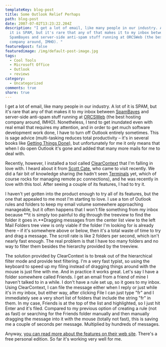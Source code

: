 ```yaml
---
templateKey: blog-post
title: Some Outlook Relief Perhaps
path: blog-post
date: 2007-07-02T13:23:22.204Z
description: "I get a lot of email, like many people in our industry. A lot of
  it is SPAM, but it's rare that any of that makes it to my inbox between
  SpamBayes and server-side anti-spam stuff running at ORCSWeb (the best hosting
  company around, IMHO). "
featuredpost: false
featuredimage: /img/default-post-image.jpg
tags:
  - Cool Tools
  - Microsoft Office
  - Outlook
  - reviews
category:
  - Uncategorized
comments: true
share: true
---
```

<!--StartFragment-->

I get a lot of email, like many people in our industry. A lot of it is SPAM, but it's rare that any of that makes it to my inbox between [SpamBayes](http://spambayes.sourceforge.net/) and server-side anti-spam stuff running at [ORCSWeb](http://orcsweb.com/) (the best hosting company around, IMHO). Nonetheless, I tend to get inundated even with real email that requires my attention, and in order to get much software development work done, I have to turn off Outlook entirely sometimes. This is sage advice (multi-tasking reduces total productivity – it's in several books like [Getting Things Done](http://en.wikipedia.org/wiki/Getting_Things_Done)), but unfortunately for me it only means that when I do open Outlook it's gone and added that many more mails for me to deal with.

Recently, however, I installed a tool called [ClearContext](http://clearcontext.com/) that I'm falling in love with. I heard about it from [Scott Cate](http://weblogs.asp.net/scottcate/archive/2007/05/25/clearcontext-com-as-an-outlook-add-in.aspx), who came to visit recently. We did a fair bit of knowledge sharing (he hadn't seen [Terminals](http://www.codeplex.com/Terminals) yet, which of course rocks for managing remote pc connections), and he was recently in love with this tool. After seeing a couple of its features, I had to try it.

I haven't yet gotten into the product enough to try all of its features, but the one that appealed to me most I'm starting to love. I use a ton of Outlook rules and folders to keep my email volume somewhere approaching manageable, but it often happens that I won't file something from my inbox because **it is simply too painful to dig through the treeview to find the folder it goes in.**Dragging messages from the center list view to the left Mail Folders tree view is only viable if the folder I'm looking for is already there – if it's somewhere above or below, then it's a total waste of time to try and drag a message. The scroll rate is like 2 folders per second, which isn't nearly fast enough. The real problem is that I have too many folders and no way to filter them besides the hierarchy provided by the treeview.

The solution provided by ClearContext is to break out of the hierarchical filter mode and provide text filtering. I'm a very fast typist, so using the keyboard to speed up my filing instead of dragging things around with the mouse is just fine with me. And in practice it works great. Let's say I have a folder somewhere called Friends. I get an email from a friend of mine I haven't talked to in a while. I don't have a rule set up, so it goes to my inbox. Using ClearContext, I can file the message either when I reply or just while it's in my inbox, but either way, after clicking File I can just type "fr" and I immediately see a very short list of folders that include the string "fr" in them. In my case, Friends is at the top of the list and highlighted, so I just hit Enter and it's filed. Compared to my previous option of creating a rule (not as fast) or searching for the Friends folder manually and then manually dragging the message into it with the mouse (totally not fast), this is saving me a couple of seconds per message. Multiplied by hundreds of messages.

Anyway, [you can read more about the features on their web site](http://www.clearcontext.com/products/index.html). There's a free personal edition. So far it's working very well for me.

<!--EndFragment-->